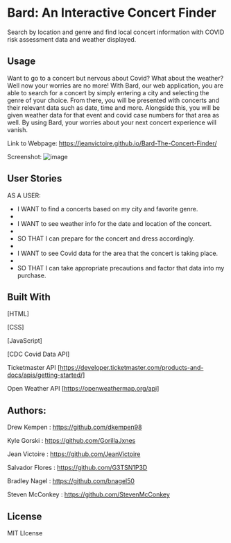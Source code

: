 # Bard: An Interactive Concert Finder

Search by location and genre and find local concert information with COVID risk assessment data and weather displayed.

## Usage

Want to go to a concert but nervous about Covid? What about the weather?
Well now your worries are no more! With Bard, our web application, you are able to search for a concert by simply entering a city and selecting the genre of your choice. From there, you will be presented with concerts and their relevant data such as date, time and more. Alongside this, you will be given weather data for that event and covid case numbers for that area as well. By using Bard, your worries about your next concert experience will vanish.

Link to Webpage: https://jeanvictoire.github.io/Bard-The-Concert-Finder/

Screenshot: ![image](https://user-images.githubusercontent.com/103770530/169561998-74dc5b78-8277-46a5-bcc1-3669d04a2b15.png)

## User Stories

AS A USER:
- I WANT to find a concerts based on my city and favorite genre.
- 
- I WANT to see weather info for the date and location of the concert.
- 
- SO THAT I can prepare for the concert and dress accordingly.
- 
- I WANT to see Covid data for the area that the concert is taking place.
- 
- SO THAT I can take appropriate precautions and factor that data into my purchase.

## Built With

[HTML]

[CSS]

[JavaScript]

[CDC Covid Data API]

Ticketmaster API [https://developer.ticketmaster.com/products-and-docs/apis/getting-started/]

Open Weather API [https://openweathermap.org/api]

## Authors:

Drew Kempen : https://github.com/dkempen98

Kyle Gorski : https://github.com/GorillaJxnes

Jean Victoire : https://github.com/JeanVictoire

Salvador Flores : https://github.com/G3TSN1P3D

Bradley Nagel : https://github.com/bnagel50

Steven McConkey : https://github.com/StevenMcConkey

## License

MIT LIcense
